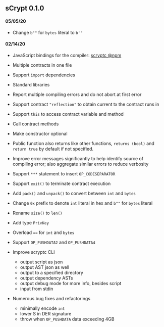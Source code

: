## sCrypt 0.1.0
#### 05/05/20
* Change `b""` for `bytes` literal to `b''`

#### 02/14/20

* JavaScript bindings for the compiler: [scryptc @npm](https://www.npmjs.com/package/scryptc)

* Multiple contracts in one file

* Support `import` dependencies

* Standard libraries

* Report multiple compiling errors and do not abort at first error

* Support contract `"reflection"` to obtain current tx the contract runs in

* Support `this` to access contract variable and method

* Call contract methods

* Make constructor optional

* Public function also returns like other functions, `returns (bool)` and `return true` by default if not specified.

* Improve error messages significantly to help identify source of compiling error; also aggregate similar errors to reduce verbosity

* Support `***` statement to insert `OP_CODESEPARATOR`

* Support `exit()` to terminate contract execution

* Add `pack()` and `unpack()` to convert between `int` and `bytes`

* Change `0x` prefix to denote `int` literal in hex and `b""` for `bytes` literal

* Rename `size()` to `len()`

* Add type `PrivKey`

* Overload `==` for `int` and `bytes`

* Support `OP_PUSHDATA2` and `OP_PUSHDATA4`

* Improve scryptc CLI
    - output script as json
    - output AST json as well
    - output to a specified directory
    - output dependency ASTs
    - output debug mode for more info, besides script
    - input from stdin

* Numerous bug fixes and refactorings
    - minimally encode `int`
    - lower S in DER signature
    - throw when `OP_PUSHDATA` data exceeding 4GB